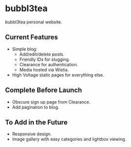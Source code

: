 bubbl3tea
=========

bubbl3tea personal website.

Current Features
----------------

* Simple blog:
  * Add/edit/delete posts.
  * Friendly IDs for slugging.
  * Clearance for authentication.
  * Media hosted via Wistia.
* High Voltage static pages for everything else.

Complete Before Launch
----------------------

* Obscure sign up page from Clearance.
* Add pagination to blog.

To Add in the Future
--------------------

* Responsive design.
* Image gallery with easy categories and lightbox viewing.
